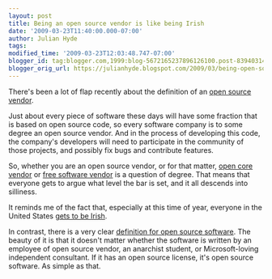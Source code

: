 ```yaml
---
layout: post
title: Being an open source vendor is like being Irish
date: '2009-03-23T11:40:00.000-07:00'
author: Julian Hyde
tags:
modified_time: '2009-03-23T12:03:48.747-07:00'
blogger_id: tag:blogger.com,1999:blog-5672165237896126100.post-8394031466984827213
blogger_orig_url: https://julianhyde.blogspot.com/2009/03/being-open-source-vendor-is-like-being.html
---
```


There's been a lot of flap recently about the definition of an
[open source vendor](https://blogs.the451group.com/opensource/2009/02/02/define-open-source-vendor).

Just about every piece of software these days will have some fraction
that is based on open source code, so every software company is to
some degree an open source vendor. And in the process of developing
this code, the company's developers will need to participate in the
community of those projects, and possibly fix bugs and contribute
features.

So, whether you are an open source vendor, or for that matter,
[open core vendor](http://blogs.opennms.org/?p=656) or
[free software vendor](https://blogs.the451group.com/opensource/2009/03/16/define-free-software-vendor/)
is a question of degree. That means that everyone gets to argue what
level the bar is set, and it all descends into silliness.

It reminds me of the fact that, especially at this time of year,
everyone in the United States
[gets to be Irish](http://blogs.abcnews.com/politicalpunch/2009/03/president-ob-13.html).

In contrast, there is a very clear
[definition for open source software](https://www.opensource.org/docs/definition.php).
The beauty of it is that it doesn't matter
whether the software is written by an employee of open source vendor,
an anarchist student, or Microsoft-loving independent consultant. If
it has an open source license, it's open source software. As simple as
that.
